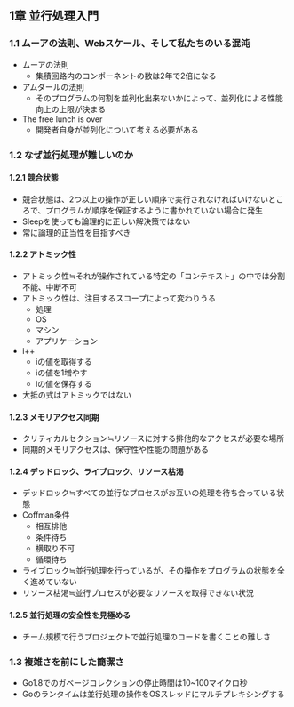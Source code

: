 ## 1章 並行処理入門

### 1.1 ムーアの法則、Webスケール、そして私たちのいる混沌

- ムーアの法則
  - 集積回路内のコンポーネントの数は2年で2倍になる
- アムダールの法則
  - そのプログラムの何割を並列化出来ないかによって、並列化による性能向上の上限が決まる
- The free lunch is over
  - 開発者自身が並列化について考える必要がある

### 1.2 なぜ並行処理が難しいのか

#### 1.2.1 競合状態

- 競合状態は、2つ以上の操作が正しい順序で実行されなければいけないところで、プログラムが順序を保証するように書かれていない場合に発生
- Sleepを使っても論理的に正しい解決策ではない
- 常に論理的正当性を目指すべき

#### 1.2.2 アトミック性

- アトミック性≒それが操作されている特定の「コンテキスト」の中では分割不能、中断不可
- アトミック性は、注目するスコープによって変わりうる
  - 処理
  - OS
  - マシン
  - アプリケーション
- i++
  - iの値を取得する
  - iの値を1増やす
  - iの値を保存する
- 大抵の式はアトミックではない

#### 1.2.3 メモリアクセス同期

- クリティカルセクション≒リソースに対する排他的なアクセスが必要な場所
- 同期的メモリアクセスは、保守性や性能の問題がある

#### 1.2.4 デッドロック、ライブロック、リソース枯渇

- デッドロック≒すべての並行なプロセスがお互いの処理を待ち合っている状態
- Coffman条件
  - 相互排他
  - 条件待ち
  - 横取り不可
  - 循環待ち
- ライブロック≒並行処理を行っているが、その操作をプログラムの状態を全く進めていない
- リソース枯渇≒並行プロセスが必要なリソースを取得できない状況

#### 1.2.5 並行処理の安全性を見極める

- チーム規模で行うプロジェクトで並行処理のコードを書くことの難しさ

### 1.3 複雑さを前にした簡潔さ

- Go1.8でのガベージコレクションの停止時間は10~100マイクロ秒
- Goのランタイムは並行処理の操作をOSスレッドにマルチプレキシングする
